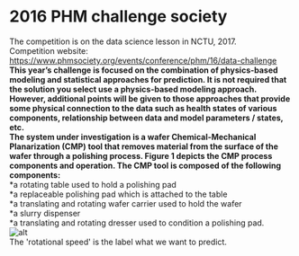 # 2016 PHM challenge society  

The competition is on the data science lesson in NCTU, 2017.  
Competition website: https://www.phmsociety.org/events/conference/phm/16/data-challenge    
**This year’s challenge is focused on the combination of physics-based modeling and statistical approaches for prediction. It is not required that the solution you select use a physics-based modeling approach. However, additional points will be given to those approaches that provide some physical connection to the data such as health states of various components, relationship between data and model parameters / states, etc.**  
**The system under investigation is a wafer Chemical-Mechanical Planarization (CMP) tool that removes material from the surface of the wafer through a polishing process. Figure 1 depicts the CMP process components and operation. The CMP tool is composed of the following components:**   
*a rotating table used to hold a polishing pad  
*a replaceable polishing pad which is attached to the table  
*a translating and rotating wafer carrier used to hold the wafer  
*a slurry dispenser  
*a translating and rotating dresser used to condition a polishing pad.  
![alt](https://www.phmsociety.org/sites/phmsociety.org/files/Fig1PHM16DataChallenge.png)  
The 'rotational speed' is the label what we want to predict.  


